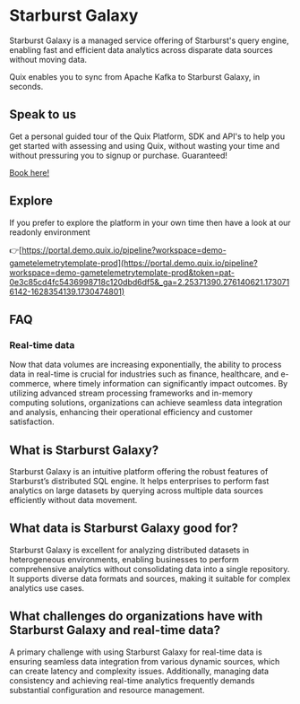 <!--[tech-name]-->
# Starburst Galaxy

<!--[blurb-about-tech]-->
Starburst Galaxy is a managed service offering of Starburst's query engine, enabling fast and efficient data analytics across disparate data sources without moving data.

Quix enables you to sync from Apache Kafka <span id="to_or_from">to</span> <span id="techname">Starburst Galaxy</span>, in seconds.

## Speak to us

Get a personal guided tour of the Quix Platform, SDK and API's to help you get started with assessing and using Quix, without wasting your time and without pressuring you to signup or purchase. Guaranteed!

[Book here!](https://share.hsforms.com/1iW0TmZzKQMChk0lxd_tGiw4yjw2?__hstc=175542013.19c333c2ae8002be5fbc6a17a447e442.1730474801833.1730474801833.1730716142494.2&__hssc=175542013.2.1730716142494&__hsfp=3927774151)


## Explore

If you prefer to explore the platform in your own time then have a look at our readonly environment

👉[https://portal.demo.quix.io/pipeline?workspace=demo-gametelemetrytemplate-prod](https://portal.demo.quix.io/pipeline?workspace=demo-gametelemetrytemplate-prod&token=pat-0e3c85cd4fc5436998718c120dbd6df5&_ga=2.25371390.276140621.1730716142-1628354139.1730474801)


## FAQ

### Real-time data

Now that data volumes are increasing exponentially, the ability to process data in real-time is crucial for industries such as finance, healthcare, and e-commerce, where timely information can significantly impact outcomes. By utilizing advanced stream processing frameworks and in-memory computing solutions, organizations can achieve seamless data integration and analysis, enhancing their operational efficiency and customer satisfaction.

## What is <span id="techname">Starburst Galaxy</span>?

<!--[tech-seo-text]-->
Starburst Galaxy is an intuitive platform offering the robust features of Starburst’s distributed SQL engine. It helps enterprises to perform fast analytics on large datasets by querying across multiple data sources efficiently without data movement.

## What data is <span id="techname">Starburst Galaxy</span> good for?

<!--[tech-data-seo-text]-->
Starburst Galaxy is excellent for analyzing distributed datasets in heterogeneous environments, enabling businesses to perform comprehensive analytics without consolidating data into a single repository. It supports diverse data formats and sources, making it suitable for complex analytics use cases.

## What challenges do organizations have with <span id="techname">Starburst Galaxy</span> and real-time data?

<!--[tech-challenges-seo-text]-->
A primary challenge with using Starburst Galaxy for real-time data is ensuring seamless data integration from various dynamic sources, which can create latency and complexity issues. Additionally, managing data consistency and achieving real-time analytics frequently demands substantial configuration and resource management.